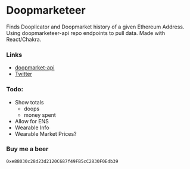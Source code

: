 # Doopmarketeer
Finds Dooplicator and Doopmarket history of a given Ethereum Address. Using doopmarketeer-api repo endpoints to pull data. Made with React/Chakra.

### Links
- [doopmarket-api](https://github.com/slowshi/doopmarketeer-api)
- [Twitter](https://github.com/slowshi/doopmarketeer-api)


### Todo:
- Show totals
  - doops
  - money spent
- Allow for ENS
- Wearable Info
- Wearable Market Prices?


### Buy me a beer
```bash
0xe88030c28d23d2120C687f49FB5cC2830F0Edb39
```